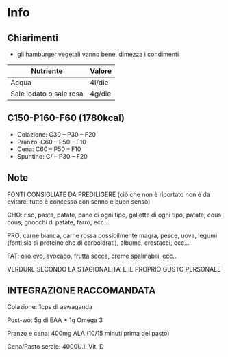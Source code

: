 # Info

## Chiarimenti

- gli hamburger vegetali vanno bene, dimezza i condimenti

| Nutriente               | Valore |
| ----------------------- | ------ |
| Acqua                   | 4l/die |
| Sale iodato o sale rosa | 4g/die |

## C150-P160-F60 (1780kcal)

- Colazione: C30 – P30 – F20
- Pranzo: C60 – P50 – F10
- Cena: C60 – P50 – F10
- Spuntino: C/ – P30 – F20

## Note

FONTI CONSIGLIATE DA PREDILIGERE (ciò che non è riportato non è da evitare: tutto è concesso con senno e buon senso)

CHO: riso, pasta, patate, pane di ogni tipo, gallette di ogni tipo, patate, cous cous, gnocchi di patate, farro, ecc…

PRO: carne bianca, carne rossa possibilmente magra, pesce, uova, legumi (fonti sia di proteine che di carboidrati), albume, crostacei, ecc...

FAT: olio evo, avocado, frutta secca, creme spalmabili, ecc..

VERDURE SECONDO LA STAGIONALITA’ E IL PROPRIO GUSTO PERSONALE

## INTEGRAZIONE RACCOMANDATA

Colazione: 1cps di aswaganda

Post-wo: 5g di EAA + 1g Omega 3

Pranzo e cena: 400mg ALA (10/15 minuti prima del pasto)

Cena/Pasto serale: 4000U.I. Vit. D
